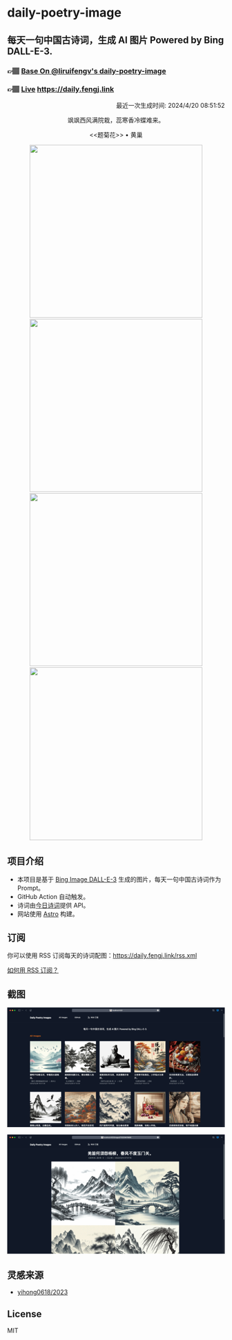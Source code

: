 
# daily-poetry-image

## 每天一句中国古诗词，生成 AI 图片 Powered by Bing DALL-E-3.

### 👉🏽 [Base On @liruifengv's daily-poetry-image](https://github.com/liruifengv/daily-poetry-image)

### 👉🏽 [Live](https://daily.fengj.link) https://daily.fengj.link

<p align="right">
  最近一次生成时间: 2024/4/20 08:51:52
</p>
<p align="center">
飒飒西风满院栽，蕊寒香冷蝶难来。
</p>
<p align="center">
<<题菊花>> • 黄巢
</p>
<p align="center">
<img src="https://tse3.mm.bing.net/th/id/OIG2.vFznCFvL_nEkwiCg7Bfn" height="400" width="400" />
<img src="https://tse2.mm.bing.net/th/id/OIG2.WgO9a4Fet2ksQkt24e2w" height="400" width="400" />
<img src="https://tse2.mm.bing.net/th/id/OIG2.U2NSs7PoBsO4YdyF86tw" height="400" width="400" />
<img src="https://tse3.mm.bing.net/th/id/OIG2.fD746S03GX_CK1S7ba0x" height="400" width="400" />
</p>

## 项目介绍

-   本项目是基于 [Bing Image DALL-E-3](https://www.bing.com/images/create) 生成的图片，每天一句中国古诗词作为 Prompt。
-   GitHub Action 自动触发。
-   诗词由[今日诗词](https://www.jinrishici.com/)提供 API。
-   网站使用 [Astro](https://astro.build) 构建。

## 订阅

你可以使用 RSS 订阅每天的诗词配图：https://daily.fengj.link/rss.xml

[如何用 RSS 订阅？](https://zhuanlan.zhihu.com/p/55026716)

## 截图

![图片列表](./screenshots/Snipaste_2023-12-28_21-00-26.png)

![图片详情](./screenshots/Snipaste_2023-12-28_21-00-53.png)

## 灵感来源

-   [yihong0618/2023](https://github.com/yihong0618/2023)

## License

MIT
